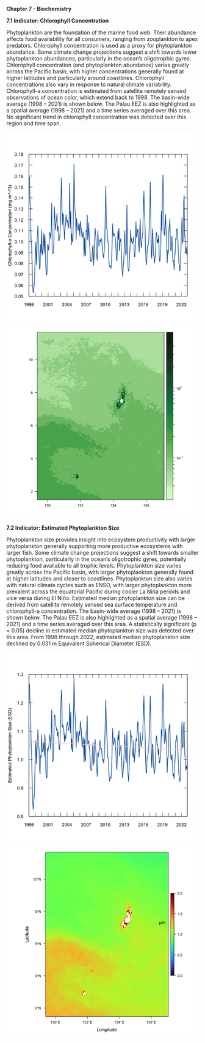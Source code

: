 **Chapter 7 - Biochemistry**

**7.1 Indicator: Chlorophyll Concentration**

Phytoplankton are the foundation of the marine food web. Their abundance affects food availability for
all consumers, ranging from zooplankton to apex predators. Chlorophyll concentration is used as a proxy
for phytoplankton abundance. Some climate change projections suggest a shift towards lower
phytoplankton abundances, particularly in the ocean’s oligotrophic gyres. Chlorophyll concentration
(and phytoplankton abundance) varies greatly across the Pacific basin, with higher concentrations
generally found at higher latitudes and particularly around coastlines. Chlorophyll concentrations also
vary in response to natural climate variability.
Chlorophyll-a concentration is estimated from satellite remotely sensed observations of ocean color,
which extend back to 1998. The basin-wide average (1998 – 2021) is shown below. The Palau EEZ is also
highlighted as a spatial average (1998 – 2021) and a time series averaged over this area. No significant
trend in chlorophyll concentration was detected over this region and time span.

![alt text](<vis/Chapter 7.2-7.3 Code/chlor_con.png>)
![alt text](<vis/Chapter 7.2-7.3 Code/chlor_con_report_year_log.png>)

**7.2 Indicator: Estimated Phytoplankton Size**

Phytoplankton size provides insight into ecosystem productivity with larger phytoplankton generally
supporting more productive ecosystems with larger fish. Some climate change projections suggest a
shift towards smaller phytoplankton, particularly in the ocean’s oligotrophic gyres, potentially reducing
food available to all trophic levels. Phytoplankton size varies greatly across the Pacific basin, with larger
phytoplankton generally found at higher latitudes and closer to coastlines.
Phytoplankton size also varies with natural climate cycles such as ENSO, with larger phytoplankton more
prevalent across the equatorial Pacific during cooler La Niña periods and vice versa during El Niño.
Estimated median phytoplankton size can be derived from satellite remotely sensed sea surface
temperature and chlorophyll-a concentration. The basin-wide average (1998 – 2021) is shown below.
The Palau EEZ is also highlighted as a spatial average (1998 – 2021) and a time series averaged over this
area. A statistically significant (p &lt; 0.05) decline in estimated median phytoplankton size was detected
over this area. From 1998 through 2022, estimated median phytoplankton size declined by 0.031 m
Equivalent Spherical Diameter (ESD).

![alt text](<vis/Chapter 7.2-7.3 Code/phyto_size.png>)
![alt text](<vis/Chapter 7.2-7.3 Code/phyto_size_current_year.png>)
